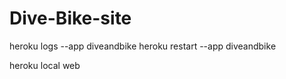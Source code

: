 # Dive-Bike-site

heroku logs  --app diveandbike
heroku restart  --app diveandbike

heroku local web
